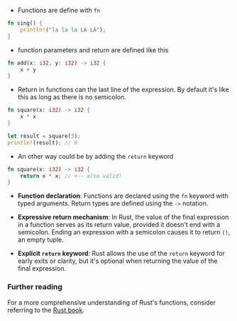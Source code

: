 - Functions are define with `fn`
```rust
fn sing() {
    println!("la la la LA LA");
}
```
- function parameters and return are defined like this 
```rust
fn add(x: i32, y: i32) -> i32 {
    x + y
}
```
- Return in functions can the last line of the expression. By default it's like this as long as there is no semicolon.
```rust
fn square(x: i32) -> i32 {
    x * x
}

let result = square(3);
println!(result); // 9
```
- An other way could be by adding the `return` keyword
```rust
fn square(x: i32) -> i32 {
    return x * x; // <-- also valid!
}
```
- **Function declaration**: Functions are declared using the `fn` keyword with typed arguments. Return types are defined using the `->` notation.
    
- **Expressive return mechanism**: In Rust, the value of the final expression in a function serves as its return value, provided it doesn't end with a semicolon. Ending an expression with a semicolon causes it to return `()`, an empty tuple.
    
- **Explicit `return` keyword**: Rust allows the use of the `return` keyword for early exits or clarity, but it's optional when returning the value of the final expression.
    

### Further reading

For a more comprehensive understanding of Rust's functions, consider referring to the [Rust book](https://doc.rust-lang.org/book/ch03-03-how-functions-work.html).